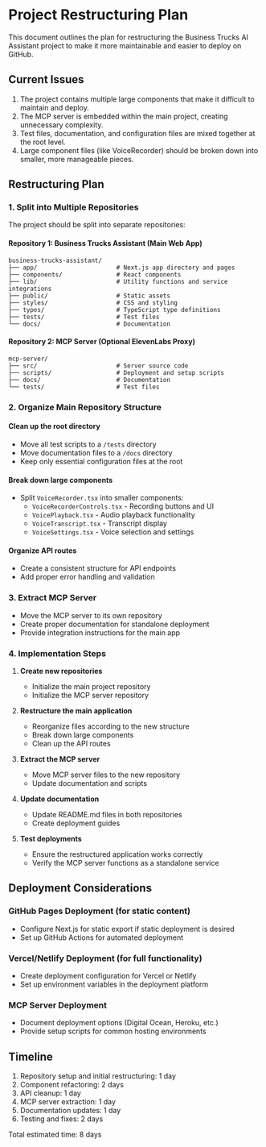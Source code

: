 # Project Restructuring Plan

This document outlines the plan for restructuring the Business Trucks AI Assistant project to make it more maintainable and easier to deploy on GitHub.

## Current Issues

1. The project contains multiple large components that make it difficult to maintain and deploy.
2. The MCP server is embedded within the main project, creating unnecessary complexity.
3. Test files, documentation, and configuration files are mixed together at the root level.
4. Large component files (like VoiceRecorder) should be broken down into smaller, more manageable pieces.

## Restructuring Plan

### 1. Split into Multiple Repositories

The project should be split into separate repositories:

#### Repository 1: Business Trucks Assistant (Main Web App)
```
business-trucks-assistant/
├── app/                      # Next.js app directory and pages
├── components/               # React components
├── lib/                      # Utility functions and service integrations
├── public/                   # Static assets
├── styles/                   # CSS and styling
├── types/                    # TypeScript type definitions
├── tests/                    # Test files
└── docs/                     # Documentation
```

#### Repository 2: MCP Server (Optional ElevenLabs Proxy)
```
mcp-server/
├── src/                      # Server source code
├── scripts/                  # Deployment and setup scripts
├── docs/                     # Documentation
└── tests/                    # Test files
```

### 2. Organize Main Repository Structure

#### Clean up the root directory
- Move all test scripts to a `/tests` directory
- Move documentation files to a `/docs` directory
- Keep only essential configuration files at the root

#### Break down large components
- Split `VoiceRecorder.tsx` into smaller components:
  - `VoiceRecorderControls.tsx` - Recording buttons and UI
  - `VoicePlayback.tsx` - Audio playback functionality
  - `VoiceTranscript.tsx` - Transcript display
  - `VoiceSettings.tsx` - Voice selection and settings

#### Organize API routes
- Create a consistent structure for API endpoints
- Add proper error handling and validation

### 3. Extract MCP Server

- Move the MCP server to its own repository
- Create proper documentation for standalone deployment
- Provide integration instructions for the main app

### 4. Implementation Steps

1. **Create new repositories**
   - Initialize the main project repository
   - Initialize the MCP server repository

2. **Restructure the main application**
   - Reorganize files according to the new structure
   - Break down large components
   - Clean up the API routes

3. **Extract the MCP server**
   - Move MCP server files to the new repository
   - Update documentation and scripts

4. **Update documentation**
   - Update README.md files in both repositories
   - Create deployment guides

5. **Test deployments**
   - Ensure the restructured application works correctly
   - Verify the MCP server functions as a standalone service

## Deployment Considerations

### GitHub Pages Deployment (for static content)
- Configure Next.js for static export if static deployment is desired
- Set up GitHub Actions for automated deployment

### Vercel/Netlify Deployment (for full functionality)
- Create deployment configuration for Vercel or Netlify
- Set up environment variables in the deployment platform

### MCP Server Deployment
- Document deployment options (Digital Ocean, Heroku, etc.)
- Provide setup scripts for common hosting environments

## Timeline

1. Repository setup and initial restructuring: 1 day
2. Component refactoring: 2 days
3. API cleanup: 1 day
4. MCP server extraction: 1 day
5. Documentation updates: 1 day
6. Testing and fixes: 2 days

Total estimated time: 8 days 